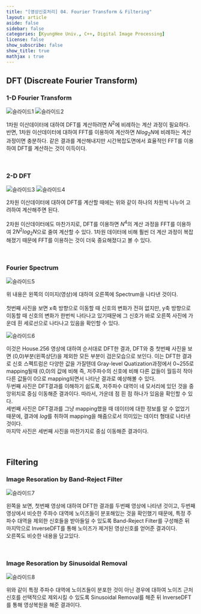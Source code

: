 ```yaml
---
title: "[영상신호처리] 04. Fourier Transform & Filtering"
layout: article
aside: false
sidebar: false
categories: [KyungHee Univ., C++, Digital Image Processing]
license: false
show_subscribe: false
show_title: true
mathjax : true
---
```


## DFT (Discreate Fourier Transform)

### 1-D Fourier Transform

![슬라이드1](https://user-images.githubusercontent.com/79047370/112635548-4d12ca80-8e7f-11eb-9b1c-3ba08ff914b6.JPG)
![슬라이드2](https://user-images.githubusercontent.com/79047370/112635552-4edc8e00-8e7f-11eb-89ed-ed8df1376ff8.JPG)

1차원 이산데이터에 대하여 DFT를 계산하려면 $N^2$에 비례하는 계산 과정이 필요하다.<br>
반면, 1차원 이산데이터에 대하여 FFT를 이용하여 계산하면 $Nlog_2 N$에 비례하는 계산 과정이면 충분하다. 같은 결과를 계산해내지만 시간복잡도면에서 효율적인 FFT를 이용하여 DFT를 계산하는 것이 이득이다.

<br>

### 2-D DFT

![슬라이드3](https://user-images.githubusercontent.com/79047370/112635560-50a65180-8e7f-11eb-9054-66a7cc237894.JPG)
![슬라이드4](https://user-images.githubusercontent.com/79047370/112635563-513ee800-8e7f-11eb-9d94-45a042316d64.JPG)

2차원 이산데이터에 대하여 DFT를 계산할 때에는 위와 같이 하나의 차원씩 나누어 고려하여 계산해주면 된다.<br><br>
2차원 이산데이터에도 마찬가지로, DFT를 이용하면 $N^4$의 계산 과정을 FFT를 이용하여 $2N^2log_2 N$으로 줄여 계산할 수 있다. 1차원 데이터에 비해 훨씬 더 계산 과정이 복잡해졌기 때문에 FFT를 이용하는 것이 더욱 중요해졌다고 볼 수 있다.

<br>

### Fourier Spectrum

![슬라이드5](https://user-images.githubusercontent.com/79047370/112635565-51d77e80-8e7f-11eb-8fe9-3166f30443b6.JPG)

위 내용은 왼쪽의 이미지(영상)에 대하여 오른쪽에 Spectrum을 나타낸 것이다.<br><br>
첫번째 사진을 보면 x축 방향으로 이동할 때 신호의 변화가 전혀 없지만, y축 방향으로 이동할 때 신호의 변화가 한번씩 나타나고 있기때문에 그 신호가 바로 오른쪽 사진에 가운데 흰 세로선으로 나타나고 있음을 확인할 수 있다.

![슬라이드6](https://user-images.githubusercontent.com/79047370/112635568-51d77e80-8e7f-11eb-8590-b013d6d69ffd.JPG)

이것은 House.256 영상에 대하여 순서대로 DFT한 결과, DFT와 중
첫번째 사진을 보면 (0,0)부분(왼쪽상단)을 제외한 모든 부분이 검은모습으로 보인다. 이는 DFT한 결과로 신호 스펙트럼은 다양한 값을 가질텐데 Gray-level Quatization과정에서 0~255로 mapping될때 (0,0)의 값에 비해 즉, 저주파수의 신호에 비해 다른 값들이 월등히 작아 다른 값들이 0으로 mapping되면서 나타난 결과로 예상해볼 수 있다.<br>
두번째 사진은 DFT결과를 이해하기 쉽도록, 저주파수 대역이 네 모서리에 있던 것을 중앙위치로 중심 이동해준 결과이다. 따라서, 가운데 점 흰 점 하나가 있음을 확인할 수 있다.<br>
세번째 사진은 DFT결과를 그냥 mapping했을 때 데이터에 대한 정보를 알 수 없었기 때문에, 결과에 $log$를 취하여 mapping을 해줌으로서 의미있는 데이터 형태로 나타낸 것이다.<br>
마지막 사진은 세번째 사진을 마찬가지로 중심 이동해준 결과이다.

<br>

## Filtering

### Image Resoration by Band-Reject Filter

![슬라이드7](https://user-images.githubusercontent.com/79047370/112635570-52701500-8e7f-11eb-99b2-8a2729f2aca2.JPG)

왼쪽을 보면, 첫번째 영상에 대하여 DFT한 결과를 두번째 영상에 나타낸 것이고, 두번째 영상에서 비슷한 주파수 대역에 노이즈들이 분포해있는 것을 확인했기 때문에, 특정 주파수 대역을 제외한 신호들을 받아들일 수 있도록 Band-Reject Filter를 구성해준 뒤 마지막으로 InverseDFT를 통해 노이즈가 제거된 영상신호를 얻어준 결과이다.<br>
오른쪽도 비슷한 내용을 담고있다.

<br>

### Image Resoration by Sinusoidal Removal
![슬라이드8](https://user-images.githubusercontent.com/79047370/112635573-5308ab80-8e7f-11eb-843a-707dce04af31.JPG)

위와 같이 특정 주파수 대역에 노이즈들이 분포한 것이 아닌 경우에 대하여 노이즈 근처 신호를 선택적으로 제외시킬 수 있도록 Sinusoidal Removal를 해준 뒤 InverseDFT를 통해 영상복원을 해준 결과이다.